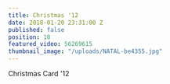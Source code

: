 ```yaml
---
title: Christmas '12
date: 2018-01-20 23:31:00 Z
published: false
position: 18
featured_video: 56269615
thumbnail_image: "/uploads/NATAL-be4355.jpg"
---
```


Christmas Card '12